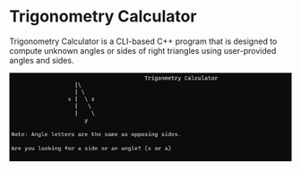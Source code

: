 # Trigonometry Calculator

Trigonometry Calculator is a CLI-based C++ program that is designed to compute unknown angles
or sides of right triangles using user-provided angles and sides. 

![Main Interface](screenshots/main_interface.png)